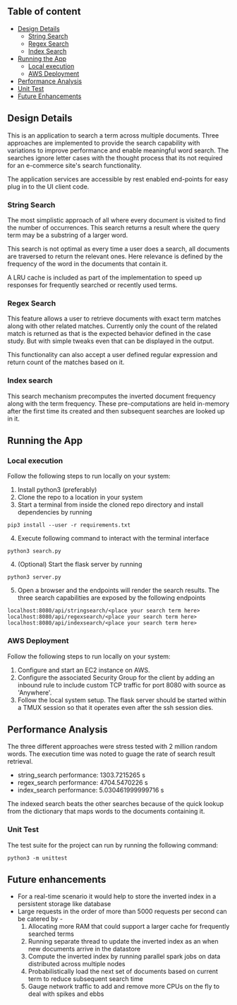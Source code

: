 ## Table of content

- [Design Details](#design-details)
    - [String Search](#string-search)
    - [Regex Search](#regex-search)
    - [Index Search](#index-search)
- [Running the App](#Running-the-App)
    - [Local execution](#local-execution)
    - [AWS Deployment](#aws-deployment)
- [Performance Analysis](#performance-analysis)
- [Unit Test](#unit-test)
- [Future Enhancements](#future-enhancements)

## Design Details

This is an application to search a term across multiple documents. Three approaches are implemented to provide the search capability with variations to improve performance and enable meaningful word search. The searches ignore letter cases with the thought process that its not required for an e-commerce site's search functionality.

The application services are accessible by rest enabled end-points for easy plug in to the UI client code.
### String Search

The most simplistic approach of all where every document is visited to find the number of occurrences. This search returns a result where the query term may be a substring of a larger word.  

This search is not optimal as every time a user does a search, all documents are traversed to return the relevant ones. Here relevance is defined by the frequency of the word in the documents that contain it.

A LRU cache is included as part of the implementation to speed up responses for frequently searched or recently used terms.

### Regex Search

This feature allows a user to retrieve documents with exact term matches along with other related matches. Currently only the count of the related match is returned as that is the expected behavior defined in the case study. But with simple tweaks even that can be displayed in the output.

This functionality can also accept a user defined regular expression and return count of the matches based on it.

### Index search

This search mechanism precomputes the inverted document frequency along with the term frequency. These pre-computations are held in-memory after the first time its created and then subsequent searches are looked up in it. 

## Running the App

### Local execution

Follow the following steps to run locally on your system:
1. Install python3 (preferably)
2. Clone the repo to a location in your system
3. Start a terminal from inside the cloned repo directory and install dependencies by running
```
pip3 install --user -r requirements.txt
```
4. Execute following command to interact with the terminal interface
```
python3 search.py
```
4. (Optional) Start the flask server by running
```
python3 server.py
```
5. Open a browser and the endpoints will render the search results. The three search capabilities are exposed by the following endpoints
```
localhost:8080/api/stringsearch/<place your search term here>
localhost:8080/api/regexsearch/<place your search term here>
localhost:8080/api/indexsearch/<place your search term here>
```

### AWS Deployment

Follow the following steps to run locally on your system:
1. Configure and start an EC2 instance on AWS.
2. Configure the associated Security Group for the client by adding an inbound rule to include custom TCP traffic for port 8080 with source as 'Anywhere'.
3. Follow the local system setup. The flask server should be started within a TMUX session so that it operates even after the ssh session dies.

## Performance Analysis

The three different approaches were stress tested with 2 million random words. The execution time was noted to guage the rate of search result retrieval.

* string_search performance: 1303.7215265 s
* regex_search performance: 4704.5470226 s
* index_search performance: 5.030461999999716 s

The indexed search beats the other searches because of the quick lookup from the dictionary that maps words to the documents containing it.

### Unit Test

The test suite for the project can run by running the following command:
```
python3 -m unittest
```

## Future enhancements

* For a real-time scenario it would help to store the inverted index in a persistent storage like database
* Large requests in the order of more than 5000 requests per second can be catered by -
    1. Allocating more RAM that could support a larger cache for frequently searched terms
    2. Running separate thread to update the inverted index as an when new documents arrive in the datastore
    3. Compute the inverted index by running parallel spark jobs on data distributed across multiple nodes
    4. Probabilistically load the next set of documents based on current term to reduce subsequent search time
    5. Gauge network traffic to add and remove more CPUs on the fly to deal with spikes and ebbs
